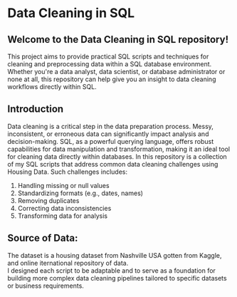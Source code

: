 # Data Cleaning in SQL

## Welcome to the Data Cleaning in SQL repository! 

This project aims to provide practical SQL scripts and techniques for cleaning and preprocessing data within a SQL database environment. 
Whether you're a data analyst, data scientist, or database administrator or none at all, this repository can help give you an insight to data cleaning workflows directly within SQL.

## Introduction

Data cleaning is a critical step in the data preparation process. Messy, inconsistent, or erroneous data can significantly impact analysis and decision-making. 
SQL, as a powerful querying language, offers robust capabilities for data manipulation and transformation, making it an ideal tool for cleaning data directly within databases.
In this repository is a collection of my SQL scripts that address common data cleaning challenges using Housing Data. Such challenges includes:

1. Handling missing or null values
2. Standardizing formats (e.g., dates, names)
3. Removing duplicates
4. Correcting data inconsistencies
5. Transforming data for analysis

## Source of Data:
The dataset is a housing dataset from Nashville USA gotten from Kaggle, and online iternational repository of data.  
I designed each script to be adaptable and to serve as a foundation for building more complex data cleaning pipelines tailored to specific datasets or business requirements.
